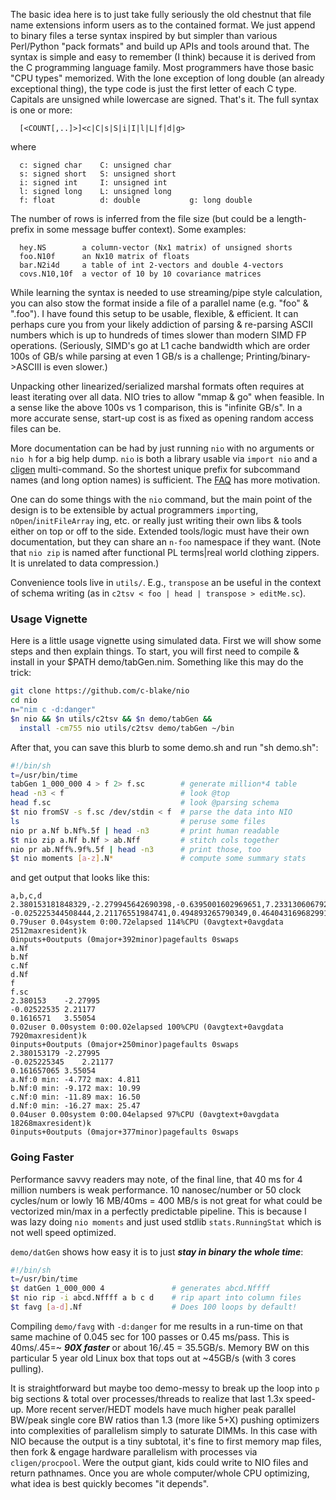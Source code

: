 The basic idea here is to just take fully seriously the old chestnut that file
name extensions inform users as to the contained format.  We just append to
binary files a terse syntax inspired by but simpler than various Perl/Python
"pack formats" and build up APIs and tools around that.  The syntax is simple
and easy to remember (I think) because it is derived from the C programming
language family.  Most programmers have those basic "CPU types" memorized.
With the lone exception of long double (an already exceptional thing), the type
code is just the first letter of each C type.  Capitals are unsigned while
lowercase are signed.  That's it.  The full syntax is one or more:
```
  [<COUNT[,..]>]<c|C|s|S|i|I|l|L|f|d|g>
```
where
```
  c: signed char    C: unsigned char
  s: signed short   S: unsigned short
  i: signed int     I: unsigned int
  l: signed long    L: unsigned long
  f: float          d: double           g: long double
```
The number of rows is inferred from the file size (but could be a length-prefix
in some message buffer context).  Some examples:
```
  hey.NS        a column-vector (Nx1 matrix) of unsigned shorts
  foo.N10f      an Nx10 matrix of floats
  bar.N2i4d     a table of int 2-vectors and double 4-vectors
  covs.N10,10f  a vector of 10 by 10 covariance matrices
```
While learning the syntax is needed to use streaming/pipe style calculation, you
can also stow the format inside a file of a parallel name (e.g. "foo" & ".foo").
I have found this setup to be usable, flexible, & efficient.  It can perhaps
cure you from your likely addiction of parsing & re-parsing ASCII numbers which
is up to hundreds of times slower than modern SIMD FP operations.  (Seriously,
SIMD's go at L1 cache bandwidth which are order 100s of GB/s while parsing at
even 1 GB/s is a challenge; Printing/binary->ASCIII is even slower.)

Unpacking other linearized/serialized marshal formats often requires at least
iterating over all data.  NIO tries to allow "mmap & go" when feasible.  In a
sense like the above 100s vs 1 comparison, this is "infinite GB/s".  In a more
accurate sense, start-up cost is as fixed as opening random access files can be.

More documentation can be had by just running `nio` with no arguments or `nio h`
for a big help dump.  `nio` is both a library usable via `import nio` and a
[cligen](https://github.com/c-blake/cligen) multi-command.  So the shortest
unique prefix for subcommand names (and long option names) is sufficient.  The
[FAQ](https://github.com/c-blake/nio/tree/main/FAQ.md) has more motivation.

One can do some things with the `nio` command, but the main point of the design
is to be extensible by actual programmers `import`ing, `nOpen`/`initFileArray`
ing, etc. or really just writing their own libs & tools either on top or off to
the side.  Extended tools/logic must have their own documentation, but they can
share an `n-foo` namespace if they want.  (Note that `nio zip` is named after
functional PL terms|real world clothing zippers.  It is unrelated to data
compression.)

Convenience tools live in `utils/`.  E.g., `transpose` an be useful in the
context of schema writing (as in `c2tsv < foo | head | transpose > editMe.sc`).

### Usage Vignette

Here is a little usage vignette using simulated data.  First we will show some
steps and then explain things.  To start, you will first need to compile &
install in your $PATH demo/tabGen.nim.  Something like this may do the trick:
```sh
git clone https://github.com/c-blake/nio
cd nio
n="nim c -d:danger"
$n nio && $n utils/c2tsv && $n demo/tabGen &&
  install -cm755 nio utils/c2tsv demo/tabGen ~/bin
```
After that, you can save this blurb to some demo.sh and run "sh demo.sh":
```sh
#!/bin/sh
t=/usr/bin/time
tabGen 1_000_000 4 > f 2> f.sc        # generate million*4 table
head -n3 < f                          # look @top
head f.sc                             # look @parsing schema
$t nio fromSV -s f.sc /dev/stdin < f  # parse the data into NIO
ls                                    # peruse some files
nio pr a.Nf b.Nf%.5f | head -n3       # print human readable
$t nio zip a.Nf b.Nf > ab.Nff         # stitch cols together
nio pr ab.Nff%.9f%.5f | head -n3      # print those, too
$t nio moments [a-z].N*               # compute some summary stats
```
and get output that looks like this:
```
a,b,c,d
2.380153181848329,-2.279945642690398,-0.6395001602969651,7.233130606792596
-0.025225344508444,2.21176551984741,0.494893265790349,0.4640431696829914
0.79user 0.04system 0:00.72elapsed 114%CPU (0avgtext+0avgdata 2512maxresident)k
0inputs+0outputs (0major+392minor)pagefaults 0swaps
a.Nf
b.Nf
c.Nf
d.Nf
f
f.sc
2.380153	-2.27995
-0.02522535	2.21177
0.1616571	3.55054
0.02user 0.00system 0:00.02elapsed 100%CPU (0avgtext+0avgdata 7920maxresident)k
0inputs+0outputs (0major+250minor)pagefaults 0swaps
2.380153179	-2.27995
-0.025225345	2.21177
0.161657065	3.55054
a.Nf:0 min: -4.772 max: 4.811
b.Nf:0 min: -9.172 max: 10.99
c.Nf:0 min: -11.89 max: 16.50
d.Nf:0 min: -16.27 max: 25.47
0.04user 0.00system 0:00.04elapsed 97%CPU (0avgtext+0avgdata 18268maxresident)k
0inputs+0outputs (0major+377minor)pagefaults 0swaps
```
### Going Faster

Performance savvy readers may note, of the final line, that 40 ms for 4 million
numbers is weak performance.  10 nanosec/number or 50 clock cycles/num or lowly
16 MB/40ms = 400 MB/s is not great for what could be vectorized min/max in a
perfectly predictable pipeline.  This is because I was lazy doing `nio moments`
and just used stdlib `stats.RunningStat` which is not well speed optimized.

`demo/datGen` shows how easy it is to just ***stay in binary the whole time***:
```sh
#!/bin/sh
t=/usr/bin/time
$t datGen 1_000_000 4               # generates abcd.Nffff
$t nio rip -i abcd.Nffff a b c d    # rip apart into column files
$t favg [a-d].Nf                    # Does 100 loops by default!
```
Compiling `demo/favg` with `-d:danger` for me results in a run-time on that same
machine of 0.045 sec for 100 passes or 0.45 ms/pass.  This is 40ms/.45=~ ***90X
faster*** or about 16/.45 = 35.5GB/s.  Memory BW on this particular 5 year old
Linux box that tops out at ~45GB/s (with 3 cores pulling).

It is straightforward but maybe too demo-messy to break up the loop into `p`
big sections & total over processes/threads to realize that last 1.3x speed-up.
More recent server/HEDT models have much higher peak parallel BW/peak single
core BW ratios than 1.3 (more like 5+X) pushing optimizers into complexities of
parallelism simply to saturate DIMMs.  In this case with NIO because the output
is a tiny subtotal, it's fine to first memory map files, then fork & engage
hardware parallelism with processes via `cligen/procpool`.  Were the output
giant, kids could write to NIO files and return pathnames.  Once you are whole
computer/whole CPU optimizing, what idea is best quickly becomes "it depends".
